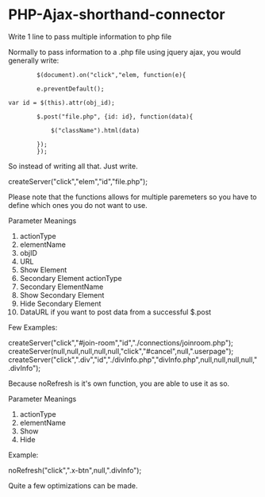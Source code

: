 # PHP-Ajax-shorthand-connector
Write 1 line to pass multiple information to php file

Normally to pass information to a .php file using jquery ajax, you would generally write:

            $(document).on("click","elem, function(e){

            e.preventDefault();

    var id = $(this).attr(obj_id);

            $.post("file.php", {id: id}, function(data){
            
                $("className").html(data)
                
            });
            });

            
So instead of writing all that.
Just write.

createServer("click","elem","id","file.php");

Please note that the functions allows for multiple paremeters so you have to define which ones you do not
want to use.

Parameter Meanings
1. actionType 
2. elementName
3. objID
4. URL 
5. Show Element
6. Secondary Element actionType
7. Secondary ElementName 
8. Show Secondary Element
9. Hide Secondary Element
10. DataURL if you want to post data from a successful $.post

Few Examples:

createServer("click","#join-room","id","./connections/joinroom.php");
createServer(null,null,null,null,null,"click","#cancel",null,".userpage");
createServer("click",".div","id","./divInfo.php","divInfo.php",null,null,null,null,".divInfo");

Because noRefresh is it's own function, you are able to use it as so.

Parameter Meanings
1. actionType 
2. elementName
3. Show
4. Hide 

Example:

noRefresh("click",".x-btn",null,".divInfo");

Quite a few optimizations can be made.
